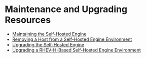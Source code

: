 # Maintenance and Upgrading Resources

* [Maintaining the Self-Hosted Engine](Maintaining_the_Self-Hosted_Engine)
* [Removing a Host from a Self-Hosted Engine Environment](Removing_a_Host_from_a_Self-Hosted_Engine_Environment)
* [Upgrading the Self-Hosted Engine](Upgrading_the_Self-Hosted_Engine)
* [Upgrading a RHEV-H-Based Self-Hosted Engine Environment](Upgrading_a_RHEV-H-Based_Self-Hosted_Engine_Environment)
